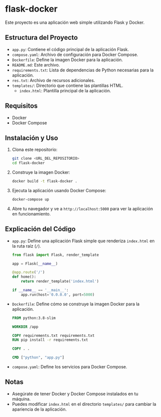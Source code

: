 ﻿# flask-docker

Este proyecto es una aplicación web simple utilizando Flask y Docker.

## Estructura del Proyecto

- `app.py`: Contiene el código principal de la aplicación Flask.
- `compose.yaml`: Archivo de configuración para Docker Compose.
- `Dockerfile`: Define la imagen Docker para la aplicación.
- `README.md`: Este archivo.
- `requirements.txt`: Lista de dependencias de Python necesarias para la aplicación.
- `res.txt`: Archivo de recursos adicionales.
- `templates/`: Directorio que contiene las plantillas HTML.
  - `index.html`: Plantilla principal de la aplicación.

## Requisitos

- Docker
- Docker Compose

## Instalación y Uso

1. Clona este repositorio:
    ```sh
    git clone <URL_DEL_REPOSITORIO>
    cd flask-docker
    ```

2. Construye la imagen Docker:
    ```sh
    docker build -t flask-docker .
    ```

3. Ejecuta la aplicación usando Docker Compose:
    ```sh
    docker-compose up
    ```

4. Abre tu navegador y ve a `http://localhost:5000` para ver la aplicación en funcionamiento.

## Explicación del Código

- `app.py`: Define una aplicación Flask simple que renderiza `index.html` en la ruta raíz (`/`).
    ```python
    from flask import Flask, render_template

    app = Flask(__name__)

    @app.route('/')
    def home():
        return render_template('index.html')

    if __name__ == '__main__':
        app.run(host='0.0.0.0', port=5000)
    ```

- `Dockerfile`: Define cómo se construye la imagen Docker para la aplicación.
    ```dockerfile
    FROM python:3.8-slim

    WORKDIR /app

    COPY requirements.txt requirements.txt
    RUN pip install -r requirements.txt

    COPY . .

    CMD ["python", "app.py"]
    ```

- `compose.yaml`: Define los servicios para Docker Compose.


## Notas

- Asegúrate de tener Docker y Docker Compose instalados en tu máquina.
- Puedes modificar `index.html` en el directorio `templates/` para cambiar la apariencia de la aplicación.

